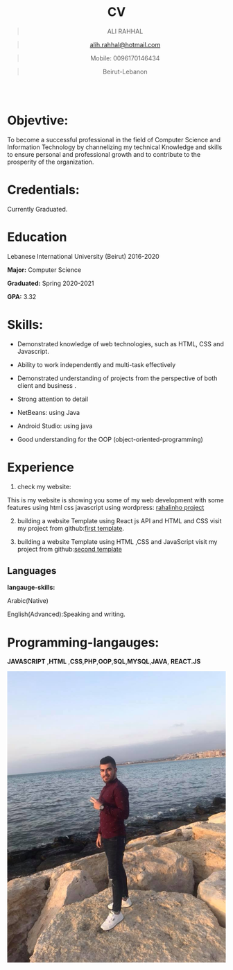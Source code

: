 <center><h1>CV</h1> </center>

<div align="center"> 

>ALI RAHHAL

>alih.rahhal@hotmail.com

>Mobile: 0096170146434

>Beirut-Lebanon
</div>
<br>
<br>


# **Objevtive:** #

To become a successful professional in the field of Computer Science and Information Technology by channelizing my technical Knowledge and skills to ensure personal and professional growth and to contribute to the prosperity of the organization. 

# **Credentials:** #

Currently Graduated.

# **Education** #

Lebanese International University (Beirut) 2016-2020 

**Major:** Computer Science 

**Graduated:** Spring 2020-2021

**GPA:** 3.32

# **Skills:** #

- Demonstrated knowledge of web technologies, such as HTML, CSS and Javascript.

- Ability to work independently and multi-task effectively 

-  Demonstrated understanding of projects from the perspective of both client and business .

-  Strong attention to detail 

- NetBeans: using Java 

- Android Studio: using  java 

- Good understanding for the OOP (object-oriented-programming)




# **Experience** #

1. check my website:

This is my website is showing you some of my web development with some features using html css javascript using wordpress:
[rahalinho project](www.rahalinho.wordpress.com)

2. building a website Template  using React js API and HTML and CSS 
visit my project from github:[first template](https://github.com/rahhalali/Template_html5_css3).

3. building a website Template using HTML ,CSS and JavaScript
visit my project from github:[second template](https://github.com/rahhalali/Template/tree/master)


## Languages 

**langauge-skills:**

Arabic(Native)

English(Advanced):Speaking and writing.




# **Programming-langauges:** #

**JAVASCRIPT** ,**HTML** ,**CSS**,**PHP**,**OOP**,**SQL**,**MYSQL**,**JAVA**,
**REACT.JS**

![my photo](image/123.jpg)